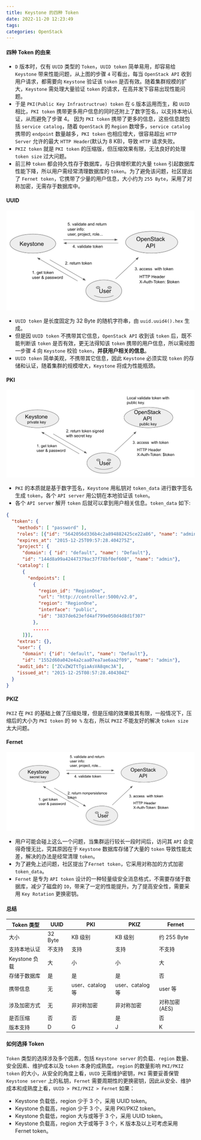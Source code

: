 ```yaml
---
title: Keystone 的四种 Token
date: 2022-11-20 12:23:49
tags:
categories: OpenStack
---
```

#### 四种 Token 的由来
- `D` 版本时，仅有 `UUID` 类型的 `Token`，`UUID token` 简单易用，却容易给 `Keystone` 带来性能问题，从上图的步骤 `4` 可看出，每当 `OpenStack API` 收到用户请求，都需要向 `Keystone` 验证该 `token` 是否有效。随着集群规模的扩大，`Keystone` 需处理大量验证 `token` 的请求，在高并发下容易出现性能问题。
- 于是 `PKI(Public Key Infrastructrue) token` 在 `G` 版本运用而生，和 `UUID` 相比，`PKI token` 携带更多用户信息的同时还附上了数字签名，以支持本地认证，从而避免了步骤 4。 因为 `PKI token` 携带了更多的信息，这些信息就包括 `service catalog`，随着 `OpenStack` 的 `Region` 数增多，`service catalog` 携带的 `endpoint` 数量越多，`PKI token` 也相应增大，很容易超出 `HTTP Server` 允许的最大 `HTTP Header`(默认为 8 KB)，导致 `HTTP` 请求失败。
- `PKIZ token` 就是 `PKI token` 的压缩版，但压缩效果有限，无法良好的处理 `token size` 过大问题。
- 前三种 `token` 都会持久性存于数据库，与日俱增积累的大量 `token` 引起数据库性能下降，所以用户需经常清理数据库的 `token`。为了避免该问题，社区提出了 `Fernet token`，它携带了少量的用户信息，大小约为 `255 Byte`，采用了对称加密，无需存于数据库中。

#### UUID
![uuid_token](https://raw.githubusercontent.com/com-wushuang/pics/main/uuid_token.png)
- `UUID token` 是长度固定为 32 Byte 的随机字符串，由 `uuid.uuid4().hex` 生成。
- 但是因 `UUID token` 不携带其它信息，`OpenStack API` 收到该 `token` 后，既不能判断该 `token` 是否有效，更无法得知该 `token` 携带的用户信息，所以需经图一步骤 4 向 `Keystone` 校验 `token`，**并获用户相关的信息**。
- `UUID token` 简单美观，不携带其它信息，因此 `Keystone` 必须实现 `token` 的存储和认证，随着集群的规模增大，`Keystone` 将成为性能瓶颈。

#### PKI
![pki_token](https://raw.githubusercontent.com/com-wushuang/pics/main/pki_token.png)
- `PKI` 的本质就是基于数字签名，`Keystone` 用私钥对 `token_data` 进行数字签名生成 `token`，各个 `API server` 用公钥在本地验证该 `token`。
- 各个 `API server` 解开 `token` 后就可以拿到用户相关信息。`token_data` 如下:
````json
{
  "token": {
    "methods": [ "password" ],
    "roles": [{"id": "5642056d336b4c2a894882425ce22a86", "name": "admin"}],
    "expires_at": "2015-12-25T09:57:28.404275Z",
    "project": {
      "domain": { "id": "default", "name": "Default"},
      "id": "144d8a99a42447379ac37f78bf0ef608", "name": "admin"},
    "catalog": [
      {
        "endpoints": [
          {
            "region_id": "RegionOne",
            "url": "http://controller:5000/v2.0",
            "region": "RegionOne",
            "interface": "public",
            "id": "3837de623efd4af799e050d4d8d1f307"
          },
          ......
      ]}],
    "extras": {},
    "user": {
      "domain": {"id": "default", "name": "Default"},
      "id": "1552d60a042e4a2caa07ea7ae6aa2f09", "name": "admin"},
    "audit_ids": ["ZCvZW2TtTgiaAsVA8qmc3A"],
    "issued_at": "2015-12-25T08:57:28.404304Z"
  }
}
````
#### PKIZ
`PKIZ` 在 `PKI` 的基础上做了压缩处理，但是压缩的效果极其有限，一般情况下，压缩后的大小为 `PKI token` 的 `90 %` 左右，所以 `PKIZ` 不能友好的解决 `token size` 太大问题。

#### Fernet
![fernet_token](https://raw.githubusercontent.com/com-wushuang/pics/main/fernet_token.png)
- 用户可能会碰上这么一个问题，当集群运行较长一段时间后，访问其 `API` 会变得奇慢无比，究其原因在于 `Keystone` 数据库存储了大量的 `token` 导致性能太差，解决的办法是经常清理 `token`。
- 为了避免上述问题，社区提出了`Fernet token`，它采用对称加的方式加密 `token_data`。
- `Fernet` 是专为 `API token` 设计的一种轻量级安全消息格式，不需要存储于数据库，减少了磁盘的 `IO`，带来了一定的性能提升。为了提高安全性，需要采用 `Key Rotation` 更换密钥。

#### 总结
|Token 类型|UUID|PKI|PKIZ|Fernet|
|---- | ---- | ---- | ---- | ---- |
|大小|32 Byte|KB 级别|KB 级别|约 255 Byte|
|支持本地认证	|不支持|	支持	|支持|不支持|
|Keystone 负载|大|小|小|大|
|存储于数据库|是|是|是|否|
|携带信息|无|user、catalog 等|user、catalog 等|user 等|
|涉及加密方式|无|非对称加密|非对称加密|对称加密(AES)|
|是否压缩|否|	否|是|否|
|版本支持|D|G|J|K|

#### 如何选择 Token
`Token` 类型的选择涉及多个因素，包括 `Keystone server` 的负载、`region` 数量、安全因素、维护成本以及 `token` 本身的成熟度。`region` 的数量影响 `PKI/PKIZ token` 的大小，从安全的角度上看，`UUID` 无需维护密钥，`PKI` 需要妥善保管 `Keystone server` 上的私钥，`Fernet` 需要周期性的更换密钥，因此从安全、维护成本和成熟度上看，`UUID > PKI/PKIZ > Fernet` 如果：
- Keystone  负载低，region 少于 3 个，采用 UUID token。
- Keystone  负载高，region 少于 3 个，采用 PKI/PKIZ token。
- Keystone  负载低，region 大与或等于 3 个，采用 UUID token。
- Keystone  负载高，region 大于或等于 3 个，K 版本及以上可考虑采用 Fernet token。